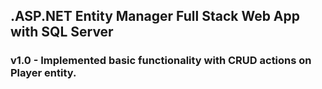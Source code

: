 ## .ASP.NET Entity Manager Full Stack Web App with SQL Server
### v1.0 - Implemented basic functionality with CRUD actions on Player entity.
